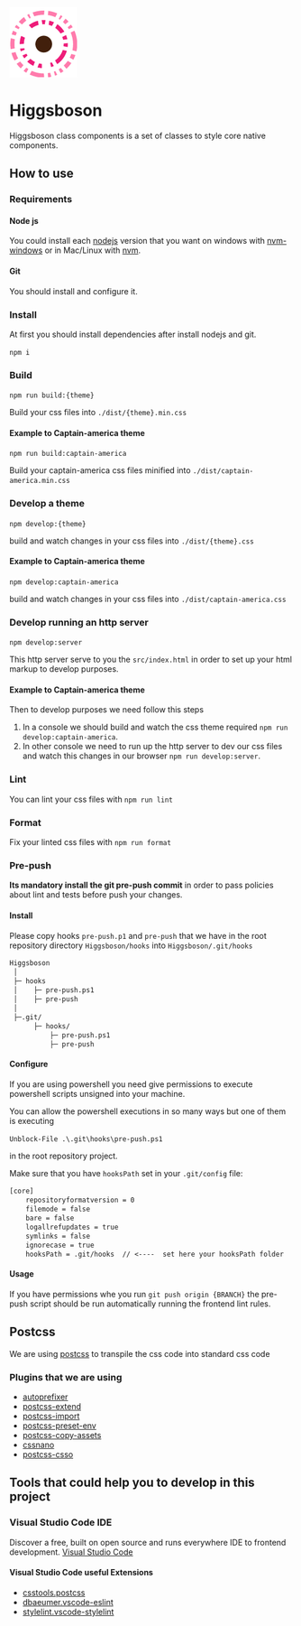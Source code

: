 

![alt text](images/logo.png "higgsboson")

# Higgsboson

Higgsboson class components is a set of classes to style core native components.

## How to use

### Requirements

#### Node js

You could install each [nodejs](https://nodejs.org/en/) version that you want on windows with [nvm-windows](https://github.com/coreybutler/nvm-windows) or in Mac/Linux with [nvm](https://github.com/nvm-sh/nvm).

#### Git

You should install and configure it.

### Install

At first you should install dependencies after install nodejs and git.

`npm i`

### Build

`npm run build:{theme}`

Build your css files into `./dist/{theme}.min.css`

#### Example to Captain-america theme

`npm run build:captain-america`

Build your captain-america css files minified into `./dist/captain-america.min.css`

### Develop a theme

`npm develop:{theme}`

build and watch changes in your css files into `./dist/{theme}.css`

#### Example to Captain-america theme

`npm develop:captain-america`

build and watch changes in your css files into `./dist/captain-america.css`

### Develop running an http server

`npm develop:server`

This http server serve to you the `src/index.html` in order to set up your html markup to develop purposes.

#### Example to Captain-america theme

Then to develop purposes we need follow this steps

1. In a console we should build and watch the css theme required `npm run develop:captain-america`.
3. In other console we need to run up the http server to dev our css files and watch this changes in our browser `npm run develop:server`.

### Lint

You can lint your css files with `npm run lint`

### Format

Fix your linted css files with `npm run format`

### Pre-push

**Its mandatory install the git pre-push commit** in order to pass policies about lint and tests before push your changes.

#### Install

Please copy hooks `pre-push.p1` and `pre-push` that we have in the root repository directory `Higgsboson/hooks` into `Higgsboson/.git/hooks`

```text
Higgsboson
 │
 ├─ hooks
 │    ├─ pre-push.ps1
 │    ├─ pre-push
 │
 ├─.git/
      ├─ hooks/
          ├─ pre-push.ps1
          ├─ pre-push
```

#### Configure

If you are using powershell you need give permissions to execute powershell scripts unsigned into your machine.

You can allow the powershell executions in so many ways but one of them is executing

`Unblock-File .\.git\hooks\pre-push.ps1`

in the root repository project.

Make sure that you have `hooksPath` set in your `.git/config` file:

```
[core]
	repositoryformatversion = 0
	filemode = false
	bare = false
	logallrefupdates = true
	symlinks = false
	ignorecase = true
	hooksPath = .git/hooks  // <----  set here your hooksPath folder
```


#### Usage

If you have permissions whe you run `git push origin {BRANCH}` the pre-push script should be run automatically running the frontend lint rules.

## Postcss

We are using [postcss](https://postcss.org) to transpile the css code into standard css code

### Plugins that we are using

* [autoprefixer](https://github.com/postcss/autoprefixer)
* [postcss-extend](https://github.com/travco/postcss-extend)
* [postcss-import](https://github.com/postcss/postcss-import)
* [postcss-preset-env](https://preset-env.cssdb.org/)
* [postcss-copy-assets](https://github.com/shutterstock/postcss-copy-assets)
* [cssnano](https://cssnano.co/)
* [postcss-csso](https://github.com/lahmatiy/postcss-csso)

## Tools that could help you to develop in this project

### Visual Studio Code IDE

Discover a free, built on open source and runs everywhere IDE to frontend development.
[Visual Studio Code](https://code.visualstudio.com/)

#### Visual Studio Code useful Extensions

* [csstools.postcss](https://github.com/csstools/postcss-language)
* [dbaeumer.vscode-eslint](https://github.com/Microsoft/vscode-eslint)
* [stylelint.vscode-stylelint](https://github.com/stylelint/vscode-stylelint)
